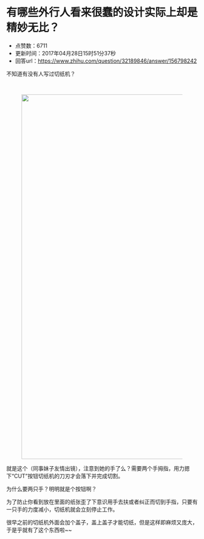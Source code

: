 # 有哪些外行人看来很蠢的设计实际上却是精妙无比？
- 点赞数：6711
- 更新时间：2017年04月28日15时51分37秒
- 回答url：https://www.zhihu.com/question/32189846/answer/156798242
<body>
 <p data-pid="g1LSkttA">不知道有没有人写过切纸机？</p>
 <br>
 <figure>
  <img src="https://pic1.zhimg.com/50/v2-30b4c069792a64d8ebf0c04328ef7cc7_720w.jpg?source=1940ef5c" data-rawwidth="960" data-rawheight="1280" data-original-token="v2-30b4c069792a64d8ebf0c04328ef7cc7" class="origin_image zh-lightbox-thumb" width="960" data-original="https://pic1.zhimg.com/v2-30b4c069792a64d8ebf0c04328ef7cc7_r.jpg?source=1940ef5c">
 </figure>
 <p data-pid="jqYEjz9J">就是这个（同事妹子友情出镜），注意到她的手了么？需要两个手拇指，用力摁下“CUT”按钮切纸机的刀刃才会落下并完成切割。</p>
 <p data-pid="TWsholdb">为什么要两只手？明明就是个按钮啊？</p>
 <p data-pid="w9CY82h7">为了防止你看到放在里面的纸张歪了下意识用手去扶或者纠正而切到手指，只要有一只手的力度减小，切纸机就会立刻停止工作。</p>
 <p data-pid="g53DtnAT">很早之前的切纸机外面会加个盖子，盖上盖子才能切纸，但是这样即麻烦又庞大，于是乎就有了这个东西啦~~</p>
</body>
